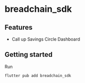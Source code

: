 # breadchain_sdk

## Features

- Call up Savings Circle Dashboard

## Getting started

Run

```bash
flutter pub add breadchain_sdk
```
